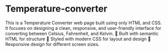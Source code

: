 # Temperature-converter
This is a Temperature Converter web page built using only HTML and CSS. It focuses on designing a clean, responsive, and user-friendly interface for converting between Celsius, Fahrenheit, and Kelvin.  🔹 Built with semantic HTML for structure 🔹 Styled with modern CSS for layout and design 🔹 Responsive design for different screen sizes.
